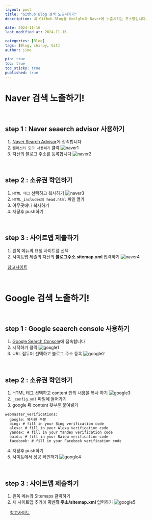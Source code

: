 ```yaml
---
layout: post
title: "Github Blog 검색 노출시키기"
description: 내 Github Blog를 Goolgle과 Naver에 노출시키는 포스팅입니다.

date: 2024-11-16 
last_modified_at: 2024-11-16 

categories: [Blog]
tags: [Blog, chirpy, Git]
author: jine

pin: true
toc: true
toc_sticky: true
published: true
---
```


# Naver 검색 노출하기!
&nbsp;
## step 1 : Naver seaerch advisor 사용하기
1. [Naver Search Advisor](https://searchadvisor.naver.com/)에 접속합니다
2. ```웹마스터 도구 사용하기``` 클릭
![naver1](https://github.com/user-attachments/assets/a69746f0-4358-423a-a36b-552a7cbc6cdc)
3. 자신의 블로그 주소를 등록합니다
![naver2](https://github.com/user-attachments/assets/d0289369-aaed-4808-b925-bb75740e94da)


&nbsp;
## step 2 : 소유권 학인하기
1. ```HTML 태그``` 선택하고 복사하기
![naver3](https://github.com/user-attachments/assets/ac3f35a5-2d89-4d12-9b77-aa5d369bf0b9)
2. ```HTML_includes의 head.html``` 파일 열기
3. 아무곳에나 복사하기
4. 저장후 push하기

&nbsp;
## step 3 : 사이트맵 제출하기
1. 왼쪽 메뉴의 요청 사이트맵 선택
2. 사이트맵 제출의 자신의 **블로그주소.sitemap.xml** 입력하기
![naver4](https://github.com/user-attachments/assets/2e553ef1-bafe-41e5-9480-a2114a3640b8)

&nbsp;
[참고사이트](https://jaehee-kim24.github.io/posts/github%EB%B8%94%EB%A1%9C%EA%B7%B8_%EA%B2%80%EC%83%89%EB%85%B8%EC%B6%9C%ED%95%98%EA%B8%B0_naver/)

&nbsp;
&nbsp;
# Google 검색 노출하기!
&nbsp;
## step 1 : Google seaerch console 사용하기
1. [Google Search Console](https://search.google.com/search-console/about)에 접속합니다
2. 시작하기 클릭
![google1](https://github.com/user-attachments/assets/6a6a3915-edcf-49e6-9c4e-dbd95638ae7d)
3. URL 접두어 선택하고 블로그 주소 등록
![google2](https://github.com/user-attachments/assets/945cad4f-b21a-44eb-b821-ae38744c479e)

&nbsp;
## step 2 : 소유권 학인하기
1. HTML 태그 선택하고 content 안의 내용을 복사 하기
![google3](https://github.com/user-attachments/assets/1e3c9446-495b-4c6e-835f-47d88d250b11)
2. ```_config.yml``` 파일에 들어가기
3. google 뒤 content 뒷부분 붙여넣기
```
webmaster_verifications:
  google: 복사한 부분
  bing: # fill in your Bing verification code
  alexa: # fill in your Alexa verification code
  yandex: # fill in your Yandex verification code
  baidu: # fill in your Baidu verification code
  facebook: # fill in your Facebook verification code
```
4. 저장후 push하기
5. 사이트에서 성공 확인하기
![google4](https://github.com/user-attachments/assets/c4dae14b-e820-4bf0-ad31-5579fd471bed)

&nbsp;
## step 3 : 사이트맵 제출하기
1. 왼쪽 메뉴의 Sitemaps 클릭하기
2. 새 사이트맵 추가에 **자신의 주소/sitemap.xml** 입력하기
![google5](https://github.com/user-attachments/assets/fbdda082-2dc6-4543-9f38-f5f9181eb7f1)

&nbsp;
&nbsp;
[참고사이트](https://jaehee-kim24.github.io/posts/github%EB%B8%94%EB%A1%9C%EA%B7%B8_%EA%B2%80%EC%83%89%EB%85%B8%EC%B6%9C%ED%95%98%EA%B8%B0/)
